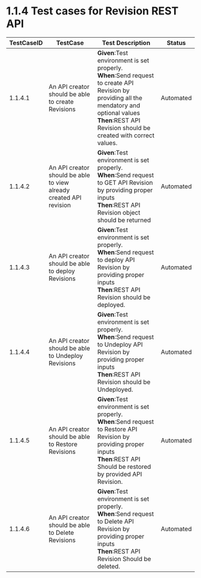 # 1.1.4 Test cases for Revision REST API


| TestCaseID| TestCase| Test Description| Status|
| ----------| --------| ----------| ------|
| 1.1.4.1| An API creator should be able to create Revisions |  **Given**:Test environment is set properly. <br> **When**:Send request to create API Revision by providing all the mendatory and optional values <br> **Then**:REST API Revision should be created with correct values. | Automated|
| 1.1.4.2| An API creator should be able to view already created API revision |  **Given**:Test environment is set properly. <br> **When**:Send request to GET API Revision by providing  proper inputs <br> **Then**:REST API Revision object should be returned | Automated|
| 1.1.4.3| An API creator should be able to deploy Revisions |  **Given**:Test environment is set properly. <br> **When**:Send request to deploy API Revision by providing proper inputs<br> **Then**:REST API Revision should be deployed. | Automated|
| 1.1.4.4| An API creator should be able to Undeploy Revisions |  **Given**:Test environment is set properly. <br> **When**:Send request to Undeploy API Revision by providing proper inputs <br> **Then**:REST API Revision should be Undeployed. | Automated|
| 1.1.4.5| An API creator should be able to Restore Revisions |  **Given**:Test environment is set properly. <br> **When**:Send request to Restore API Revision by providing proper inputs <br> **Then**:REST API Should be restored by provided API Revision. | Automated|
| 1.1.4.6| An API creator should be able to Delete Revisions |  **Given**:Test environment is set properly. <br> **When**:Send request to Delete API Revision by providing proper inputs <br> **Then**:REST API Revision Should be deleted. | Automated|

